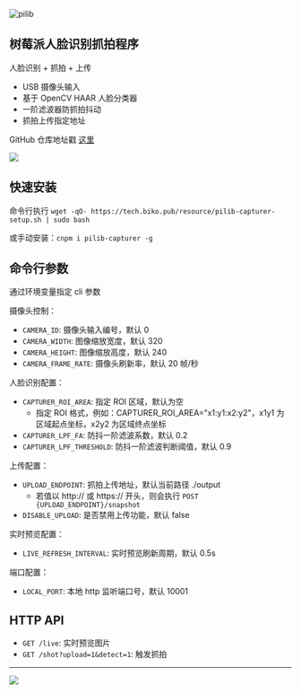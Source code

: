 ![pilib](https://tech.biko.pub/gw/52b8d91a-eb9f-4057-9d5d-00679fed4493.png)

## 树莓派人脸识别抓拍程序

人脸识别 + 抓拍 + 上传

- USB 摄像头输入
- 基于 OpenCV HAAR 人脸分类器
- 一阶滤波器防抓拍抖动
- 抓拍上传指定地址

GitHub 仓库地址戳 [这里](https://github.com/hardcore-rpi/pilib/tree/main/packages/capturer)

![](https://tech.biko.pub/gw/3d33350d-4f2f-46be-89e5-37f79b9d93ab.jpg)

## 快速安装

命令行执行 `wget -qO- https://tech.biko.pub/resource/pilib-capturer-setup.sh | sudo bash`

或手动安装：`cnpm i pilib-capturer -g`

## 命令行参数

通过环境变量指定 cli 参数

摄像头控制：

- `CAMERA_ID`: 摄像头输入编号，默认 0
- `CAMERA_WIDTH`: 图像缩放宽度，默认 320
- `CAMERA_HEIGHT`: 图像缩放高度，默认 240
- `CAMERA_FRAME_RATE`: 摄像头刷新率，默认 20 帧/秒

人脸识别配置：

- `CAPTURER_ROI_AREA`: 指定 ROI 区域，默认为空
  - 指定 ROI 格式，例如：CAPTURER_ROI_AREA="x1:y1:x2:y2"，x1y1 为区域起点坐标，x2y2 为区域终点坐标
- `CAPTURER_LPF_FA`: 防抖一阶滤波系数，默认 0.2
- `CAPTURER_LPF_THRESHOLD`: 防抖一阶滤波判断阈值，默认 0.9

上传配置：

- `UPLOAD_ENDPOINT`: 抓拍上传地址，默认当前路径 ./output
  - 若值以 http:// 或 https:// 开头，则会执行 `POST {UPLOAD_ENDPOINT}/snapshot`
- `DISABLE_UPLOAD`: 是否禁用上传功能，默认 false

实时预览配置：

- `LIVE_REFRESH_INTERVAL`: 实时预览刷新周期，默认 0.5s

端口配置：

- `LOCAL_PORT`: 本地 http 监听端口号，默认 10001

## HTTP API

- `GET /live`: 实时预览图片
- `GET /shot?upload=1&detect=1`: 触发抓拍

---

![](https://tech.biko.pub/gw/assets/20210330130624.png)
